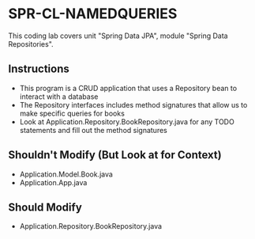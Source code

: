 # SPR-CL-NAMEDQUERIES

This coding lab covers unit "Spring Data JPA", module "Spring Data Repositories".

## Instructions
- This program is a CRUD application that uses a Repository bean to interact with a database
- The Repository interfaces includes method signatures that allow us to make specific queries for books
- Look at Application.Repository.BookRepository.java for any TODO statements and fill out the method signatures

## Shouldn't Modify (But Look at for Context)
- Application.Model.Book.java
- Application.App.java


## Should Modify
- Application.Repository.BookRepository.java